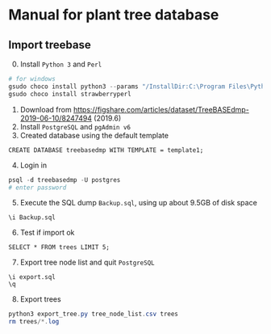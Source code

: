 # Manual for plant tree database
## Import treebase
0. Install `Python 3` and `Perl`
```powershell
# for windows
gsudo choco install python3 --params "/InstallDir:C:\Program Files\Python310" -y
gsudo choco install strawberryperl 
```
1. Download from 
https://figshare.com/articles/dataset/TreeBASEdmp-2019-06-10/8247494 (2019.6)
2. Install `PostgreSQL` and `pgAdmin v6`
3. Created database using the default template 
```postgresql
CREATE DATABASE treebasedmp WITH TEMPLATE = template1;
```
4. Login in
```powershell
psql -d treebasedmp -U postgres
# enter password
```
5. Execute the SQL dump `Backup.sql`,  using up about 9.5GB of disk space
```postgresql
\i Backup.sql
```
6. Test if import ok
```postgresql
SELECT * FROM trees LIMIT 5;
```
7. Export tree node list and quit `PostgreSQL`
```postgresql
\i export.sql
\q
```
8. Export trees
```powershell
python3 export_tree.py tree_node_list.csv trees
rm trees/*.log
```
